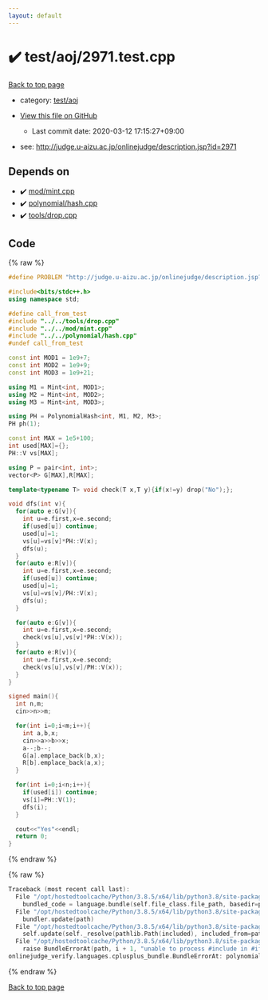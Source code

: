 ```yaml
---
layout: default
---
```


<!-- mathjax config similar to math.stackexchange -->
<script type="text/javascript" async
  src="https://cdnjs.cloudflare.com/ajax/libs/mathjax/2.7.5/MathJax.js?config=TeX-MML-AM_CHTML">
</script>
<script type="text/x-mathjax-config">
  MathJax.Hub.Config({
    TeX: { equationNumbers: { autoNumber: "AMS" }},
    tex2jax: {
      inlineMath: [ ['$','$'] ],
      processEscapes: true
    },
    "HTML-CSS": { matchFontHeight: false },
    displayAlign: "left",
    displayIndent: "2em"
  });
</script>

<script type="text/javascript" src="https://cdnjs.cloudflare.com/ajax/libs/jquery/3.4.1/jquery.min.js"></script>
<script src="https://cdn.jsdelivr.net/npm/jquery-balloon-js@1.1.2/jquery.balloon.min.js" integrity="sha256-ZEYs9VrgAeNuPvs15E39OsyOJaIkXEEt10fzxJ20+2I=" crossorigin="anonymous"></script>
<script type="text/javascript" src="../../../assets/js/copy-button.js"></script>
<link rel="stylesheet" href="../../../assets/css/copy-button.css" />


# :heavy_check_mark: test/aoj/2971.test.cpp

<a href="../../../index.html">Back to top page</a>

* category: <a href="../../../index.html#0d0c91c0cca30af9c1c9faef0cf04aa9">test/aoj</a>
* <a href="{{ site.github.repository_url }}/blob/master/test/aoj/2971.test.cpp">View this file on GitHub</a>
    - Last commit date: 2020-03-12 17:15:27+09:00


* see: <a href="http://judge.u-aizu.ac.jp/onlinejudge/description.jsp?id=2971">http://judge.u-aizu.ac.jp/onlinejudge/description.jsp?id=2971</a>


## Depends on

* :heavy_check_mark: <a href="../../../library/mod/mint.cpp.html">mod/mint.cpp</a>
* :heavy_check_mark: <a href="../../../library/polynomial/hash.cpp.html">polynomial/hash.cpp</a>
* :heavy_check_mark: <a href="../../../library/tools/drop.cpp.html">tools/drop.cpp</a>


## Code

<a id="unbundled"></a>
{% raw %}
```cpp
#define PROBLEM "http://judge.u-aizu.ac.jp/onlinejudge/description.jsp?id=2971"

#include<bits/stdc++.h>
using namespace std;

#define call_from_test
#include "../../tools/drop.cpp"
#include "../../mod/mint.cpp"
#include "../../polynomial/hash.cpp"
#undef call_from_test

const int MOD1 = 1e9+7;
const int MOD2 = 1e9+9;
const int MOD3 = 1e9+21;

using M1 = Mint<int, MOD1>;
using M2 = Mint<int, MOD2>;
using M3 = Mint<int, MOD3>;

using PH = PolynomialHash<int, M1, M2, M3>;
PH ph(1);

const int MAX = 1e5+100;
int used[MAX]={};
PH::V vs[MAX];

using P = pair<int, int>;
vector<P> G[MAX],R[MAX];

template<typename T> void check(T x,T y){if(x!=y) drop("No");};

void dfs(int v){
  for(auto e:G[v]){
    int u=e.first,x=e.second;
    if(used[u]) continue;
    used[u]=1;
    vs[u]=vs[v]*PH::V(x);
    dfs(u);
  }
  for(auto e:R[v]){
    int u=e.first,x=e.second;
    if(used[u]) continue;
    used[u]=1;
    vs[u]=vs[v]/PH::V(x);
    dfs(u);
  }

  for(auto e:G[v]){
    int u=e.first,x=e.second;
    check(vs[u],vs[v]*PH::V(x));
  }
  for(auto e:R[v]){
    int u=e.first,x=e.second;
    check(vs[u],vs[v]/PH::V(x));
  }
}

signed main(){
  int n,m;
  cin>>n>>m;

  for(int i=0;i<m;i++){
    int a,b,x;
    cin>>a>>b>>x;
    a--;b--;
    G[a].emplace_back(b,x);
    R[b].emplace_back(a,x);
  }

  for(int i=0;i<n;i++){
    if(used[i]) continue;
    vs[i]=PH::V(1);
    dfs(i);
  }

  cout<<"Yes"<<endl;
  return 0;
}

```
{% endraw %}

<a id="bundled"></a>
{% raw %}
```cpp
Traceback (most recent call last):
  File "/opt/hostedtoolcache/Python/3.8.5/x64/lib/python3.8/site-packages/onlinejudge_verify/docs.py", line 349, in write_contents
    bundled_code = language.bundle(self.file_class.file_path, basedir=pathlib.Path.cwd())
  File "/opt/hostedtoolcache/Python/3.8.5/x64/lib/python3.8/site-packages/onlinejudge_verify/languages/cplusplus.py", line 185, in bundle
    bundler.update(path)
  File "/opt/hostedtoolcache/Python/3.8.5/x64/lib/python3.8/site-packages/onlinejudge_verify/languages/cplusplus_bundle.py", line 307, in update
    self.update(self._resolve(pathlib.Path(included), included_from=path))
  File "/opt/hostedtoolcache/Python/3.8.5/x64/lib/python3.8/site-packages/onlinejudge_verify/languages/cplusplus_bundle.py", line 306, in update
    raise BundleErrorAt(path, i + 1, "unable to process #include in #if / #ifdef / #ifndef other than include guards")
onlinejudge_verify.languages.cplusplus_bundle.BundleErrorAt: polynomial/hash.cpp: line 8: unable to process #include in #if / #ifdef / #ifndef other than include guards

```
{% endraw %}

<a href="../../../index.html">Back to top page</a>

